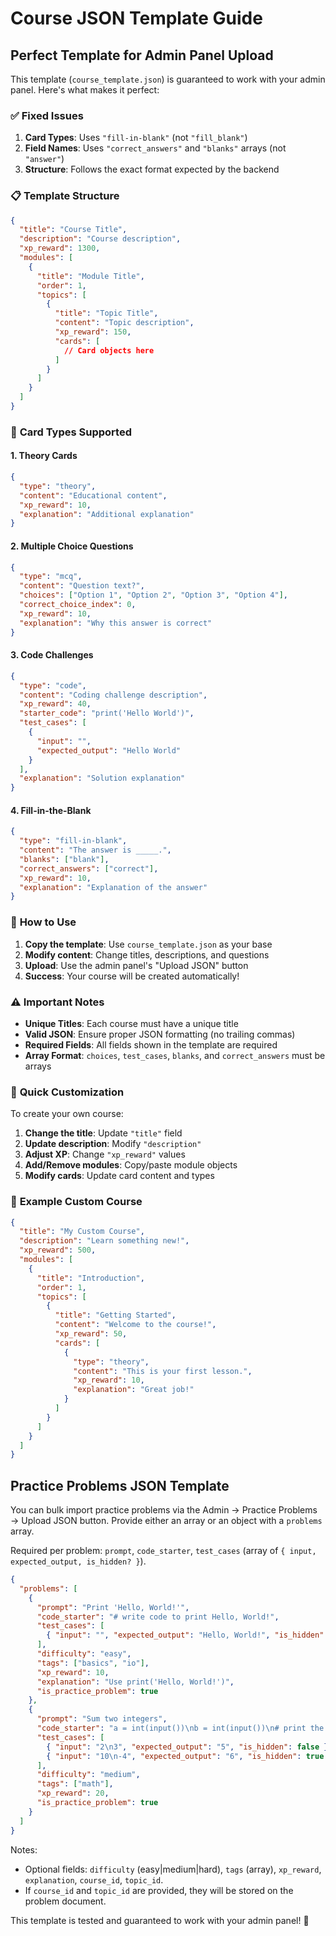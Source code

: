 # Course JSON Template Guide

## Perfect Template for Admin Panel Upload

This template (`course_template.json`) is guaranteed to work with your admin panel. Here's what makes it perfect:

### ✅ **Fixed Issues**
1. **Card Types**: Uses `"fill-in-blank"` (not `"fill_blank"`)
2. **Field Names**: Uses `"correct_answers"` and `"blanks"` arrays (not `"answer"`)
3. **Structure**: Follows the exact format expected by the backend

### 📋 **Template Structure**

```json
{
  "title": "Course Title",
  "description": "Course description",
  "xp_reward": 1300,
  "modules": [
    {
      "title": "Module Title",
      "order": 1,
      "topics": [
        {
          "title": "Topic Title",
          "content": "Topic description",
          "xp_reward": 150,
          "cards": [
            // Card objects here
          ]
        }
      ]
    }
  ]
}
```

### 🎯 **Card Types Supported**

#### 1. **Theory Cards**
```json
{
  "type": "theory",
  "content": "Educational content",
  "xp_reward": 10,
  "explanation": "Additional explanation"
}
```

#### 2. **Multiple Choice Questions**
```json
{
  "type": "mcq",
  "content": "Question text?",
  "choices": ["Option 1", "Option 2", "Option 3", "Option 4"],
  "correct_choice_index": 0,
  "xp_reward": 10,
  "explanation": "Why this answer is correct"
}
```

#### 3. **Code Challenges**
```json
{
  "type": "code",
  "content": "Coding challenge description",
  "xp_reward": 40,
  "starter_code": "print('Hello World')",
  "test_cases": [
    {
      "input": "",
      "expected_output": "Hello World"
    }
  ],
  "explanation": "Solution explanation"
}
```

#### 4. **Fill-in-the-Blank**
```json
{
  "type": "fill-in-blank",
  "content": "The answer is _____.",
  "blanks": ["blank"],
  "correct_answers": ["correct"],
  "xp_reward": 10,
  "explanation": "Explanation of the answer"
}
```

### 🚀 **How to Use**

1. **Copy the template**: Use `course_template.json` as your base
2. **Modify content**: Change titles, descriptions, and questions
3. **Upload**: Use the admin panel's "Upload JSON" button
4. **Success**: Your course will be created automatically!

### ⚠️ **Important Notes**

- **Unique Titles**: Each course must have a unique title
- **Valid JSON**: Ensure proper JSON formatting (no trailing commas)
- **Required Fields**: All fields shown in the template are required
- **Array Format**: `choices`, `test_cases`, `blanks`, and `correct_answers` must be arrays

### 🔧 **Quick Customization**

To create your own course:

1. **Change the title**: Update `"title"` field
2. **Update description**: Modify `"description"`
3. **Adjust XP**: Change `"xp_reward"` values
4. **Add/Remove modules**: Copy/paste module objects
5. **Modify cards**: Update card content and types

### 📝 **Example Custom Course**

```json
{
  "title": "My Custom Course",
  "description": "Learn something new!",
  "xp_reward": 500,
  "modules": [
    {
      "title": "Introduction",
      "order": 1,
      "topics": [
        {
          "title": "Getting Started",
          "content": "Welcome to the course!",
          "xp_reward": 50,
          "cards": [
            {
              "type": "theory",
              "content": "This is your first lesson.",
              "xp_reward": 10,
              "explanation": "Great job!"
            }
          ]
        }
      ]
    }
  ]
}
```

## Practice Problems JSON Template

You can bulk import practice problems via the Admin → Practice Problems → Upload JSON button. Provide either an array or an object with a `problems` array.

Required per problem: `prompt`, `code_starter`, `test_cases` (array of `{ input, expected_output, is_hidden? }`).

```json
{
  "problems": [
    {
      "prompt": "Print 'Hello, World!'",
      "code_starter": "# write code to print Hello, World!",
      "test_cases": [
        { "input": "", "expected_output": "Hello, World!", "is_hidden": false }
      ],
      "difficulty": "easy",
      "tags": ["basics", "io"],
      "xp_reward": 10,
      "explanation": "Use print('Hello, World!')",
      "is_practice_problem": true
    },
    {
      "prompt": "Sum two integers",
      "code_starter": "a = int(input())\nb = int(input())\n# print the sum",
      "test_cases": [
        { "input": "2\n3", "expected_output": "5", "is_hidden": false },
        { "input": "10\n-4", "expected_output": "6", "is_hidden": true }
      ],
      "difficulty": "medium",
      "tags": ["math"],
      "xp_reward": 20,
      "is_practice_problem": true
    }
  ]
}
```

Notes:
- Optional fields: `difficulty` (easy|medium|hard), `tags` (array), `xp_reward`, `explanation`, `course_id`, `topic_id`.
- If `course_id` and `topic_id` are provided, they will be stored on the problem document.

This template is tested and guaranteed to work with your admin panel! 🎉
